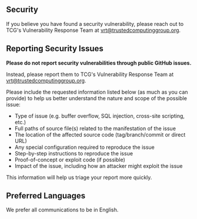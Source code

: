 ## Security
If you believe you have found a security vulnerability, please reach out to
TCG's Vulnerability Response Team at <vrt@trustedcomputinggroup.org>.

## Reporting Security Issues

**Please do not report security vulnerabilities through public GitHub issues.**

Instead, please report them to TCG's Vulnerability Response Team at
<vrt@trustedcomputinggroup.org>.

Please include the requested information listed below (as much as you can provide) to help us better understand the nature and scope of the possible issue:

  * Type of issue (e.g. buffer overflow, SQL injection, cross-site scripting, etc.)
  * Full paths of source file(s) related to the manifestation of the issue
  * The location of the affected source code (tag/branch/commit or direct URL)
  * Any special configuration required to reproduce the issue
  * Step-by-step instructions to reproduce the issue
  * Proof-of-concept or exploit code (if possible)
  * Impact of the issue, including how an attacker might exploit the issue

This information will help us triage your report more quickly.

## Preferred Languages

We prefer all communications to be in English.
